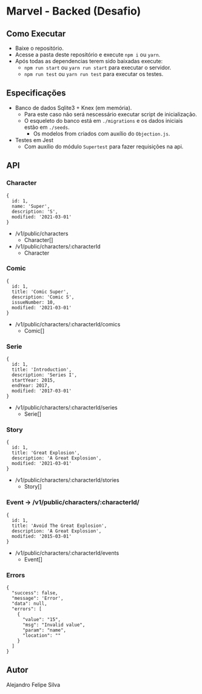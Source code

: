 # Marvel - Backed (Desafio)

## Como Executar

- Baixe o repositório.
- Acesse a pasta deste repositório e execute ``npm i`` ou ``yarn``.
- Após todas as dependencias terem sido baixadas execute:
  - ``npm run start`` ou ``yarn run start`` para executar o servidor.
  - ``npm run test`` ou ``yarn run test`` para executar os testes.

## Especificações

- Banco de dados Sqlite3 + Knex (em memória).
  - Para este caso não será nescessário executar script de inicialização.
  - O esqueleto do banco está em ``./migrations`` e os dados iniciais estão em ``./seeds``.
    - Os modelos from criados com auxílio do ``Objection.js``.
- Testes em Jest
  - Com auxílio do módulo ``Supertest`` para fazer requisições na api.

## API

### Character

````json5
{
  id: 1,
  name: 'Super',
  description: 'S',
  modified: '2021-03-01'
}
````

- /v1/public/characters
  - Character[]
- /v1/public/characters/:characterId
  - Character

### Comic

````json5
{
  id: 1,
  title: 'Comic Super',
  description: 'Comic S',
  issueNumber: 10,
  modified: '2021-03-01'
}
````

- /v1/public/characters/:characterId/comics
  - Comic[]

### Serie

````json5
{
  id: 1,
  title: 'Introduction',
  description: 'Series I',
  startYear: 2015,
  endYear: 2017,
  modified: '2017-03-01'
}
````

- /v1/public/characters/:characterId/series
  - Serie[]

### Story

````json5
{
  id: 1,
  title: 'Great Explosion',
  description: 'A Great Explosion',
  modified: '2021-03-01'
}
````

- /v1/public/characters/:characterId/stories
  - Story[]

### Event -> /v1/public/characters/:characterId/

````json5
{
  id: 1,
  title: 'Avoid The Great Explosion',
  description: 'A Great Explosion',
  modified: '2015-03-01'
}
````

- /v1/public/characters/:characterId/events
  - Event[]

### Errors

````json5
{
  "success": false,
  "message": 'Error',
  "data": null,
  "errors": [
    {
      "value": "15",
      "msg": "Invalid value",
      "param": "name",
      "location": ""
    }
  ]
}
````

## Autor

Alejandro Felipe Silva
